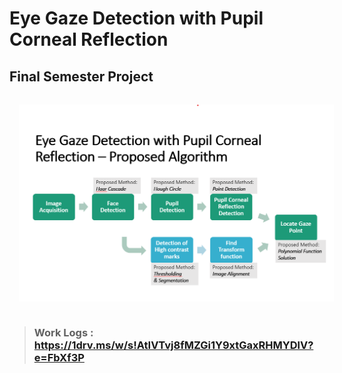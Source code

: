 # Eye Gaze Detection with Pupil Corneal Reflection
## Final Semester Project
<p>
<img src="outs/flow.png" style="margin:15px">
</p>

>### Work Logs : https://1drv.ms/w/s!AtIVTvj8fMZGi1Y9xtGaxRHMYDlV?e=FbXf3P


